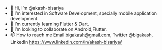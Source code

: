 - 👋 Hi, I’m @akash-bisariya
- 👀 I’m interested in Software Development, specially mobile application development.
- 🌱 I’m currently learning Flutter & Dart.
- 💞️ I’m looking to collaborate on Android,Flutter.
- 📫 How to reach me Email bigakash@gmail.com, Twitter @bigakash, LinkedIn https://www.linkedin.com/in/akash-bisariya/

<!---
akash-bisariya/akash-bisariya is a ✨ special ✨ repository because its `README.md` (this file) appears on your GitHub profile.
You can click the Preview link to take a look at your changes.
--->

